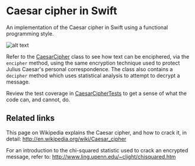 # Caesar cipher in Swift

An implementation of the Caesar cipher in Swift using a functional programming style.

![alt text](https://ijoshsmith.files.wordpress.com/2015/04/caesar.gif "Caeser cipher in use")

Refer to the [CaesarCipher](/caesar/CaesarCipher.swift) class to see how text can be enciphered, via the `encipher` method, using the same encryption technique used to protect Julius Caesar's personal correspondence. The class also contains a `decipher` method which uses statistical analysis to attempt to decrypt a message.

Review the test coverage in [CaesarCipherTests](/caesarTests/CaesarCipherTests.swift) to get a sense of what the code can, and cannot, do.

## Related links
This page on Wikipedia explains the Caesar cipher, and how to crack it, in detail:
http://en.wikipedia.org/wiki/Caesar_cipher

For an introduction to the chi-squared statistic used to crack an encrypted message, refer to:
http://www.ling.upenn.edu/~clight/chisquared.htm
